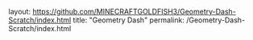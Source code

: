 layout: https://github.com/MINECRAFTGOLDFISH3/Geometry-Dash-Scratch/index.html
title: "Geometry Dash"
permalink: /Geometry-Dash-Scratch/index.html
